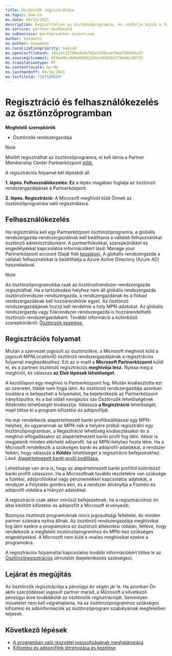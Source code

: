 ```yaml
---
title: Ösztönzők regisztrálása
ms.topic: how-to
ms.date: 04/15/2021
description: Regisztráljon az ösztönzőprogramra, és rendelje hozzá a felhasználókezeléshez szükséges szerepköröket. Ez a cikk a regisztrációs folyamatot ismerteti.
ms.service: partner-dashboard
ms.subservice: partnercenter-incentives
author: mseamons
ms.author: mseamons
ms.localizationpriority: medium
ms.openlocfilehash: c4e24c22790edddef02e7936eaef9ed788489a37
ms.sourcegitcommit: 9f6be9bc8d9a065422d1ec8388bd770eb6cd9f33
ms.translationtype: MT
ms.contentlocale: hu-HU
ms.lasthandoff: 04/16/2021
ms.locfileid: "107528529"
---
```

# <a name="enrollment-and-user-management-in-the-incentives-program"></a>Regisztráció és felhasználókezelés az ösztönzőprogramban

**Megfelelő szerepkörök**

- Ösztönzők rendszergazdája

>[!NOTE]
>Mielőtt regisztrálhat az ösztönzőprogramra, el kell látnia a Partner Membership Center Partnerközpont [előtt.](prepare-pmc-pc-migration.md)

A regisztrációs folyamat két lépésből áll.

**1. lépés. Felhasználókezelés: Ez** a lépés magában foglalja az ösztönző rendszergazdájának a Partnerközpont.

**2. lépés. Regisztráció:** A Microsoft meghívót küld Önnek az ösztönzőprogramba való regisztrálásra.

## <a name="user-management"></a>Felhasználókezelés

Ha regisztrálnia kell egy Partnerközpont ösztönzőprogramra, a globális rendszergazda-rendszergazdának kell beállítania a vállalati felhasználókat ösztönző adminisztrátorként. A partnerfiókokkal, szerepkörökkel és engedélyekkel kapcsolatos információkért lásd: Manage your Partnerközpont account (Saját fiók [kezelése).](partner-center-account-setup.md) A globális rendszergazda a vállalati felhasználókat is beállíthatja a Azure Active Directory (Azure AD) használatával.

>[!NOTE]
>Az ösztönzőprogramokba csak az ösztönzőrendszer-rendszergazda regisztrálhat. Ha a tartózkodási helyhez nem áll globális rendszergazda ösztönzőrendszer-rendszergazda, a rendszergazdának és a fiókad rendszergazdának kell hozzárendelnie egyet. Az ösztönző rendszergazdájának hozzá kell rendelnie a hely MPN-adatokat. Az globális rendszergazda vagy fiókrendszer-rendszergazda is hozzárendelhető ösztönző-rendszergazdaként. További információ a különböző szerepkörökről: [Ösztönzők kezelése.](permissions-overview.md#manage-incentives)

## <a name="enrollment-process"></a>Regisztrációs folyamat

Miután a szervezet jogosult az ösztönzőkre, a Microsoft meghívót küld a jogosult MPNLocationID ösztönző rendszergazdájának a regisztrációs folyamat megkezdéséhez. Ezt az e-mailt a **Microsoft Partnerközpont** küldi el, és a partneri ösztönző regisztrációs **meghívója lesz.** Nyissa meg a meghívót, és válassza **az Első lépések lehetőséget.**

A kezdőlapon egy meghívó is Partnerközpont fog. Miután kiválasztotta ezt az üzenetet, többé nem fogja látni. Az ösztönző rendszergazdája azonban továbbra is befejezheti a folyamatot,  ha  bejelentkezik az Partnerközpont irányítópultra, és a bal oldali navigációs sáv Ösztönzők lehetőségének Áttekintés lehetőségét kiválasztja. [](https://partner.microsoft.com/dashboard/) Válassza **a Regisztráció** lehetőséget, majd töltse ki a program kifizetési és adóprofilját.

Ha már rendelkezik alapértelmezett banki profilbeállítással egy MPN-helyhez, és ugyanannak az MPN-nek a helyére próbál regisztrálni egy ösztönzőprogramban, a Regisztráció lehetőség kiválasztásakor és a meghívó elfogadásakor az alapértelmezett banki profil fog látni.  Akkor is megjelenik minden elérhető adóprofil, ha az MPN-helyhez hozta létre. Ha a Microsoft rendelkezik a szükséges banki és adóprofil-adatokkal, a rendszer felkéri, hogy válassza a **Küldés** lehetőséget a regisztráció befejezéséhez. Lásd: [Alapértelmezett banki profil beállítása.](incentives-create-and-manage-your-payout-and-tax-profiles.md#set-up-a-default-bank-profile)

Lehetősége van arra is, hogy az alapértelmezett banki profiltól különböző banki profilt válasszon. Ha a Microsoftnak további részletekre van szüksége a fizetési,  adóprofilokkal vagy pénznemekkel kapcsolatos adatokat, a rendszer a Folytatás gombra kéri, és a rendszer átirányítja a Fizetési és adóprofil oldalára a hiányzó adatokkal.  

A regisztráció csak akkor minősül befejezettnek, ha a regisztrációhoz ön által kitöltött kifizetési és adóprofilt a Microsoft érvényesíti.

Bizonyos ösztönző programoknak nincs jogosultsági feltételei, és minden partner számára nyitva állnak. Az ösztönző rendszergazdája meghívókat fog látni ezekre a programokra az ösztönző áttekintési oldalán, feltéve, hogy rendelkezik a megfelelő ösztönzőprogramhoz és MPN-hez szükséges engedélyekkel. A Microsoft nem küld e-mailes meghívókat ezekre a programokra.

A regisztrációs folyamattal kapcsolatos további információkért töltse le az [Ösztönzőregisztrációs](https://partner.microsoft.com/resources/detail/partner-center-incentives-enrollment-pdf) útmutatót (bejelentkezés szükséges).

## <a name="expiration-and-renewal"></a>Lejárat és megújítás

Az ösztönzők regisztrációja a pénzügyi év végén jár le. Ha azonban Ön aktív szerződéssel jogosult partner marad, a Microsoft a következő pénzügyi évre továbbküldi az ösztönzők regisztrációját. Semmilyen műveletet nem kell végrehajtania, ha az ösztönzőprogramhoz szükséges kifizetési és adóinformációk az ösztönzőprogram szabályainak megfelelően teljesek.

## <a name="next-steps"></a>Következő lépések

- [A programban való részvétel jogosultságának meghatározása](incentives-determined-your-program-eligibility.md)
- [Kifizetési és adóprofilok létrehozása és kezelése](incentives-create-and-manage-your-payout-and-tax-profiles.md)
